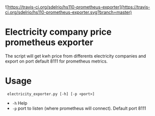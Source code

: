 ![https://travis-ci.org/sdelrio/hs110-prometheus-exporter](https://travis-ci.org/sdelrio/hs110-prometheus-exporter.svg?branch=master)

# Electricity company price prometheus exporter

The script will get kwh price from differents electricity companies and export on port default 8111 for prometheus metrics.

# Usage

```
 electricity_exporter.py [-h] [-p <port>]
```

- `-h` Help
- `-p` port to listen (where prometheus will connect). Default port 8111
